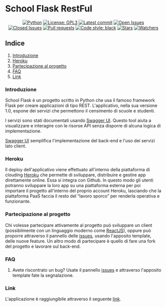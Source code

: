 # School Flask RestFul

<p align="center">
  <a href="https://github.com/asrmarco13/school-flask-restful"><img alt="Python" src="https://img.shields.io/pypi/pyversions/latest"></a>
  <a href="https://github.com/asrmarco13/school-flask-restful/blob/master/LICENSE"><img alt="License: GPL3" src="https://img.shields.io/github/license/asrmarco13/school-flask-restful"></a>
  <a href="https://github.com/asrmarco13/school-flask-restful"><img alt="Latest commit" src="https://img.shields.io/github/last-commit/asrmarco13/school-flask-restful/master"></a>
  <a href="https://github.com/asrmarco13/school-flask-restful/issues"><img alt="Open Issues" src="https://img.shields.io/github/issues/asrmarco13/school-flask-restful"></a>
  <a href="https://github.com/asrmarco13/school-flask-restful/issues?q=is%3Aissue+is%3Aclosed"><img alt="Closed Issues" src="https://img.shields.io/github/issues-closed/asrmarco13/school-flask-restful"></a>
  <a href="https://github.com/asrmarco13/school-flask-restful/pulls"><img alt="Pull requests" src="https://img.shields.io/github/issues-pr/asrmarco13/school-flask-restful"></a>
  <a href="https://github.com/psf/black"><img alt="Code style: black" src="https://img.shields.io/badge/code%20style-black-000000.svg"></a>
  <a href="https://github.com/asrmarco13/school-flask-restful"><img alt="Stars" src="https://img.shields.io/github/stars/asrmarco13/school-flask-restful?style=social"></a>
  <a href="https://github.com/asrmarco13/school-flask-restful"><img alt="Watchers" src="https://img.shields.io/github/watchers/asrmarco13/school-flask-restful?style=social"></a>
<p>

## **Indice**
1. [Introduzione](#introduzione)
2. [Heroku](#heroku)
3. [Partecipazione al progetto](#partecipazione-al-progetto)
4. [FAQ](#faq)
5. [Link](#link)

### Introduzione

School Flask è un progetto scritto in Python che usa il famoso framework Flask per creare applicazioni di tipo REST. L'applicativo, nella sua versione 1.0, espone dei servizi che permettono il censimento di scuole e studenti.

I servizi sono stati documentati usando [Swagger UI](https://swagger.io/tools/swagger-ui/). Questo tool aiuta a visualizzare e interagire con le risorse API senza disporre di alcuna logica di implementazione.

[Swagger UI](https://swagger.io/tools/swagger-ui/) semplifica l'implementazione del back-end e l'uso dei servizi lato client.

### Heroku

Il deploy dell'applicativo viene effettuato all'interno della piattaforma di clouding [Heroku](https://www.heroku.com/) che permette di sviluppare, distribuire e gestire app direttamente online. Essa si integra con Github. In questo modo gli utenti potranno sviluppare la loro app su una piattaforma esterna per poi importare il progetto all'interno del proprio account Heroku, lasciando che la piattaforma PaaS faccia il resto del “lavoro sporco” per renderla operativa e funzionante.

### Partecipazione al progetto

Chi volesse partecipare attivamente al progetto può sviluppare un client (possibilmente con un linguaggio moderno come [ReactJS](https://it.reactjs.org/)), oppure può proporre attraverso il pannello delle [issues](https://github.com/asrmarco13/school-flask-restful/issues), usando l'apposito template, delle nuove feature. Un altro modo di partecipare è quello di fare una fork del progetto e lavorare sul back-end.

### FAQ

1. Avete riscontrato un bug? Usate il pannello [issues](https://github.com/asrmarco13/school-flask-restful/issues) e attraverso l'apposito template fate la segnalazione.

### Link

L'applicazione è raggiungibile attraverso il seguente [link](https://school-flask-rest-api.herokuapp.com/).
